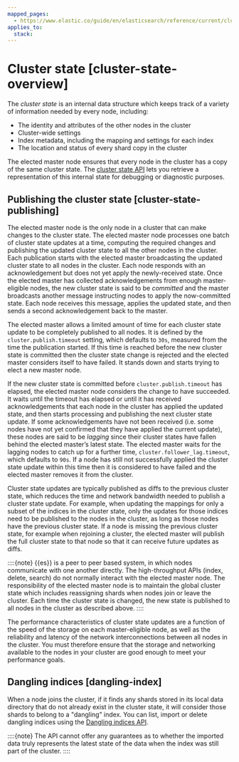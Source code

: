 ```yaml
---
mapped_pages:
  - https://www.elastic.co/guide/en/elasticsearch/reference/current/cluster-state-overview.html
applies_to:
  stack:
---
```


# Cluster state [cluster-state-overview]

The *cluster state* is an internal data structure which keeps track of a variety of information needed by every node, including:

* The identity and attributes of the other nodes in the cluster
* Cluster-wide settings
* Index metadata, including the mapping and settings for each index
* The location and status of every shard copy in the cluster

The elected master node ensures that every node in the cluster has a copy of the same cluster state. The [cluster state API](https://www.elastic.co/docs/api/doc/elasticsearch/operation/operation-cluster-state) lets you retrieve a representation of this internal state for debugging or diagnostic purposes.

## Publishing the cluster state [cluster-state-publishing]

The elected master node is the only node in a cluster that can make changes to the cluster state. The elected master node processes one batch of cluster state updates at a time, computing the required changes and publishing the updated cluster state to all the other nodes in the cluster. Each publication starts with the elected master broadcasting the updated cluster state to all nodes in the cluster. Each node responds with an acknowledgement but does not yet apply the newly-received state. Once the elected master has collected acknowledgements from enough master-eligible nodes, the new cluster state is said to be *committed* and the master broadcasts another message instructing nodes to apply the now-committed state. Each node receives this message, applies the updated state, and then sends a second acknowledgement back to the master.

The elected master allows a limited amount of time for each cluster state update to be completely published to all nodes. It is defined by the `cluster.publish.timeout` setting, which defaults to `30s`, measured from the time the publication started. If this time is reached before the new cluster state is committed then the cluster state change is rejected and the elected master considers itself to have failed. It stands down and starts trying to elect a new master node.

If the new cluster state is committed before `cluster.publish.timeout` has elapsed, the elected master node considers the change to have succeeded. It waits until the timeout has elapsed or until it has received acknowledgements that each node in the cluster has applied the updated state, and then starts processing and publishing the next cluster state update. If some acknowledgements have not been received (i.e. some nodes have not yet confirmed that they have applied the current update), these nodes are said to be *lagging* since their cluster states have fallen behind the elected master’s latest state. The elected master waits for the lagging nodes to catch up for a further time, `cluster.follower_lag.timeout`, which defaults to `90s`. If a node has still not successfully applied the cluster state update within this time then it is considered to have failed and the elected master removes it from the cluster.

Cluster state updates are typically published as diffs to the previous cluster state, which reduces the time and network bandwidth needed to publish a cluster state update. For example, when updating the mappings for only a subset of the indices in the cluster state, only the updates for those indices need to be published to the nodes in the cluster, as long as those nodes have the previous cluster state. If a node is missing the previous cluster state, for example when rejoining a cluster, the elected master will publish the full cluster state to that node so that it can receive future updates as diffs.

::::{note} 
{{es}} is a peer to peer based system, in which nodes communicate with one another directly. The high-throughput APIs (index, delete, search) do not normally interact with the elected master node. The responsibility of the elected master node is to maintain the global cluster state which includes reassigning shards when nodes join or leave the cluster. Each time the cluster state is changed, the new state is published to all nodes in the cluster as described above.
::::


The performance characteristics of cluster state updates are a function of the speed of the storage on each master-eligible node, as well as the reliability and latency of the network interconnections between all nodes in the cluster. You must therefore ensure that the storage and networking available to the nodes in your cluster are good enough to meet your performance goals.


## Dangling indices [dangling-index]

When a node joins the cluster, if it finds any shards stored in its local data directory that do not already exist in the cluster state, it will consider those shards to belong to a "dangling" index. You can list, import or delete dangling indices using the [Dangling indices API](https://www.elastic.co/docs/api/doc/elasticsearch/group/endpoint-indices).

::::{note} 
The API cannot offer any guarantees as to whether the imported data truly represents the latest state of the data when the index was still part of the cluster.
::::



